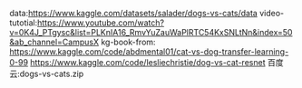 data:https://www.kaggle.com/datasets/salader/dogs-vs-cats/data
video-tutotial:https://www.youtube.com/watch?v=0K4J_PTgysc&list=PLKnIA16_RmvYuZauWaPlRTC54KxSNLtNn&index=50&ab_channel=CampusX
kg-book-from:
https://www.kaggle.com/code/abdmental01/cat-vs-dog-transfer-learning-0-99
https://www.kaggle.com/code/lesliechristie/dog-vs-cat-resnet
百度云:dogs-vs-cats.zip
